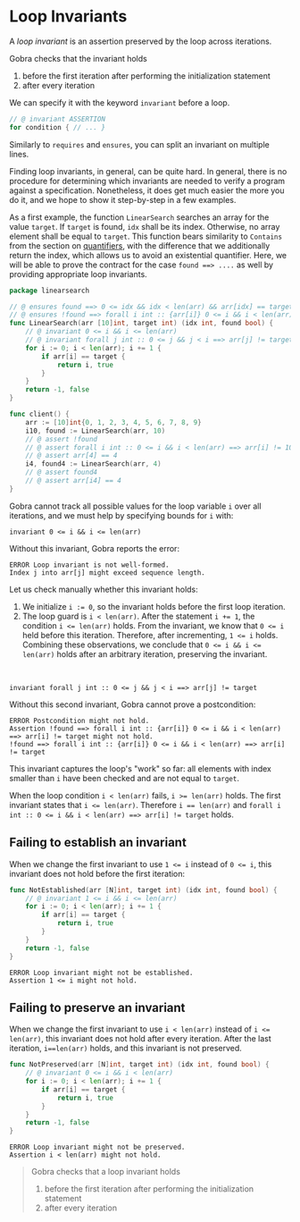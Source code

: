 # Loop Invariants

A _loop invariant_ is an assertion preserved by the loop across iterations.

 Gobra checks that the invariant holds
 1. before the first iteration after performing the initialization statement
 2. after every iteration

<!-- If the loop is exited early with a `break` or `return` statement, the invariant may not hold. -->

We can specify it with the keyword `invariant` before a loop.
``` go
// @ invariant ASSERTION
for condition { // ... }
```

Similarly to `requires` and `ensures`, you can split an invariant on multiple lines.

Finding loop invariants, in general, can be quite hard.
In general, there is no procedure for determining which invariants are needed to verify a program against a specification.
Nonetheless, it does get much easier the more you do it, and we hope to show it step-by-step in a few examples.

As a first example, the function `LinearSearch` searches an array for the value `target`.
If `target` is found, `idx` shall be its index.
Otherwise, no array element shall be equal to `target`.
This function bears similarity to `Contains` from the section on [quantifiers](quantifier.md),
with the difference that we additionally return the index, which allows us to avoid an existential quantifier.
Here, we will be able to prove the contract for the case `found ==> ....` as well by providing appropriate loop invariants.

``` go
package linearsearch

// @ ensures found ==> 0 <= idx && idx < len(arr) && arr[idx] == target
// @ ensures !found ==> forall i int :: {arr[i]} 0 <= i && i < len(arr) ==> arr[i] != target
func LinearSearch(arr [10]int, target int) (idx int, found bool) {
	// @ invariant 0 <= i && i <= len(arr)
	// @ invariant forall j int :: 0 <= j && j < i ==> arr[j] != target
	for i := 0; i < len(arr); i += 1 {
		if arr[i] == target {
			return i, true
		}
	}
	return -1, false
}

func client() {
	arr := [10]int{0, 1, 2, 3, 4, 5, 6, 7, 8, 9}
	i10, found := LinearSearch(arr, 10)
	// @ assert !found
	// @ assert forall i int :: 0 <= i && i < len(arr) ==> arr[i] != 10
	// @ assert arr[4] == 4
	i4, found4 := LinearSearch(arr, 4)
	// @ assert found4
	// @ assert arr[i4] == 4
}
```
Gobra cannot track all possible values for the loop variable `i` over all iterations, and we must help by specifying bounds for `i` with:
``` gobra
invariant 0 <= i && i <= len(arr)
```
Without this invariant, Gobra reports the error:
``` text
ERROR Loop invariant is not well-formed. 
Index j into arr[j] might exceed sequence length.
```
Let us check manually whether this invariant holds:
1. We initialize `i := 0`, so the invariant holds before the first loop iteration.
2. The loop guard is `i < len(arr)`. After the statement `i += 1`, the condition `i <= len(arr)` holds. From the invariant, we know that `0 <= i` held before this iteration. Therefore, after incrementing, `1 <= i` holds. Combining these observations, we conclude that `0 <= i && i <= len(arr)` holds after an arbitrary iteration, preserving the invariant.

<br/>

``` gobra
invariant forall j int :: 0 <= j && j < i ==> arr[j] != target
```
Without this second invariant, Gobra cannot prove a postcondition:
``` text
ERROR Postcondition might not hold. 
Assertion !found ==> forall i int :: {arr[i]} 0 <= i && i < len(arr) ==> arr[i] != target might not hold.
!found ==> forall i int :: {arr[i]} 0 <= i && i < len(arr) ==> arr[i] != target
```
This invariant captures the loop's "work" so far: all elements with index smaller than `i` have been checked and are not equal to `target`.

When the loop condition `i < len(arr)` fails, `i >= len(arr)` holds.
The first invariant states that `i <= len(arr)`.
Therefore `i == len(arr)` and `forall i int :: 0 <= i && i < len(arr) ==> arr[i] != target` holds.


## Failing to establish an invariant
When we change the first invariant to use `1 <= i` instead of `0 <= i`, this invariant does not hold before the first iteration:
``` go does_not_verify
func NotEstablished(arr [N]int, target int) (idx int, found bool) {
	// @ invariant 1 <= i && i <= len(arr)
	for i := 0; i < len(arr); i += 1 {
		if arr[i] == target {
			return i, true
		}
	}
	return -1, false
}
```
``` text
ERROR Loop invariant might not be established. 
Assertion 1 <= i might not hold.
```

## Failing to preserve an invariant
When we change the first invariant to use `i < len(arr)` instead of `i <= len(arr)`, this invariant does not hold after every iteration.
After the last iteration, `i==len(arr)` holds, and this invariant is not preserved.
``` go does_not_verify
func NotPreserved(arr [N]int, target int) (idx int, found bool) {
	// @ invariant 0 <= i && i < len(arr)
	for i := 0; i < len(arr); i += 1 {
		if arr[i] == target {
			return i, true
		}
	}
	return -1, false
}
```
``` text
ERROR Loop invariant might not be preserved. 
Assertion i < len(arr) might not hold.
```

> Gobra checks that a loop invariant holds
> 1. before the first iteration after performing the initialization statement
> 2. after every iteration
